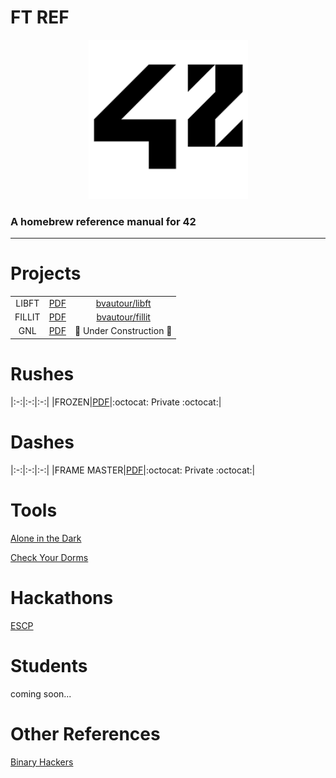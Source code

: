 # FT REF
<p align="center">
  <img width="255" height="255" src="img/logo.png">
</p>

### A homebrew reference manual for 42

---

# Projects
|   |   |   |
|:-:|:-:|:-:|
|LIBFT|[PDF](pdf/libft.en.pdf)|[bvautour/libft](https://github.com/bvautour/libft)|
|FILLIT| [PDF](pdf/fillit.en.pdf)|[bvautour/fillit](https://github.com/bvautour/fillit)|
|GNL|[PDF](pdf/get_next_line.en.pdf)|:wrench: Under Construction  :hammer:|

# Rushes

|:-:|:-:|:-:|
|FROZEN|[PDF](pdf/frozen.en.pdf)|:octocat: Private :octocat:|

# Dashes

|:-:|:-:|:-:|
|FRAME MASTER|[PDF](pdf/frame_master.pdf)|:octocat: Private :octocat:|


# Tools

<a href="https://github.com/bvautour/aitd" target="_blank">Alone in the Dark</a>

<a href="https://github.com/bvautour/42-CheckYourDorms" target="_blank">Check Your Dorms</a>

# Hackathons

<a href="https://github.com/bvautour/Restoracio" target="_blank">ESCP</a>

# Students

coming soon...

# Other References

<a href="https://github.com/bvautour/42_Subjects" target="_blank">Binary Hackers</a>


